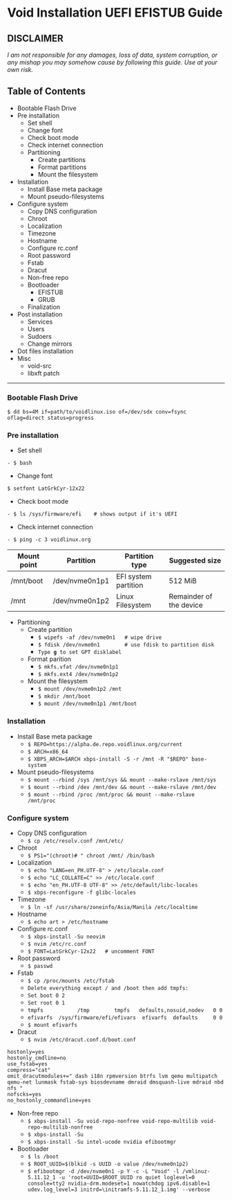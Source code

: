 Void Installation UEFI EFISTUB Guide
====================================

**DISCLAIMER**
---
_I am not responsible for any damages, loss of data, system corruption, or any mishap you may somehow cause by following this guide._
_Use at your own risk._

## Table of Contents

- Bootable Flash Drive
- Pre installation
  - Set shell
  - Change font
  - Check boot mode
  - Check internet connection
  - Partitioning
    - Create partitions
    - Format partitions
    - Mount the filesystem
- Installation
  - Install Base meta package
  - Mount pseudo-filesystems
- Configure system
  - Copy DNS configuration
  - Chroot
  - Localization
  - Timezone
  - Hostname
  - Configure rc.conf
  - Root password
  - Fstab
  - Dracut
  - Non-free repo
  - Bootloader
    - EFISTUB
    - GRUB
  - Finalization
- Post installation
  - Services
  - Users
  - Sudoers
  - Change mirrors
- Dot files installation
- Misc
  - void-src
  - libxft patch

---

###  Bootable Flash Drive

```
$ dd bs=4M if=path/to/voidlinux.iso of=/dev/sdx conv=fsync oflag=direct status=progress
```

### Pre installation

- Set shell
```
- $ bash
```

- Change font
```
$ setfont LatGrkCyr-12x22
```

- Check boot mode
```
- $ ls /sys/firmware/efi    # shows output if it's UEFI
```

- Check internet connection
```
- $ ping -c 3 voidlinux.org
```



Mount point | Partition | Partition type | Suggested size
| --- | --- | --- | --- |
| /mnt/boot | /dev/nvme0n1p1 | EFI system partition | 512 MiB |
| /mnt | /dev/nvme0n1p2 | Linux Filesystem | Remainder of the device |

- Partitioning
  - Create partition
    - `$ wipefs -af /dev/nvme0n1   # wipe drive`
    - `$ fdisk /dev/nvme0n1        # use fdisk to partition disk`
    - <code>Type <b>g</b> to set GPT disklabel</code>
  - Format parition
    - `$ mkfs.vfat /dev/nvme0n1p1`
    - `$ mkfs.ext4 /dev/nvme0n1p2`
  - Mount the filesystem
    - `$ mount /dev/nvme0n1p2 /mnt`
    - `$ mkdir /mnt/boot`
    - `$ mount /dev/nvme0n1p1 /mnt/boot`

### Installation
- Install Base meta package
  - `$ REPO=https://alpha.de.repo.voidlinux.org/current`
  - `$ ARCH=x86_64`
  - `$ XBPS_ARCH=$ARCH xbps-install -S -r /mnt -R "$REPO" base-system`
- Mount pseudo-filesystems
  - `$ mount --rbind /sys /mnt/sys && mount --make-rslave /mnt/sys`
  - `$ mount --rbind /dev /mnt/dev && mount --make-rslave /mnt/dev`
  - `$ mount --rbind /proc /mnt/proc && mount --make-rslave /mnt/proc`

### Configure system
- Copy DNS configuration
  - `$ cp /etc/resolv.conf /mnt/etc/`
- Chroot
  - `$ PS1="(chroot)# " chroot /mnt/ /bin/bash`
- Localization
  - `$ echo "LANG=en_PH.UTF-8" > /etc/locale.conf`
  - `$ echo "LC_COLLATE=C" >> /etc/locale.conf`
  - `$ echo "en_PH.UTF-8 UTF-8" >> /etc/default/libc-locales`
  - `$ xbps-reconfigure -f glibc-locales`
- Timezone
  - `$ ln -sf /usr/share/zoneinfo/Asia/Manila /etc/localtime`
- Hostname
  - `$ echo art > /etc/hostname`
- Configure rc.conf
  - `$ xbps-install -Su neovim`
  - `$ nvim /etc/rc.conf`
  - `$ FONT=LatGrkCyr-12x22   # uncomment FONT`
- Root password
  - `$ passwd`
- Fstab
  - `$ cp /proc/mounts /etc/fstab`
  - `Delete everything except / and /boot then add tmpfs:`
  - `Set boot 0 2`
  - `Set root 0 1`
  - `tmpfs           /tmp        tmpfs   defaults,nosuid,nodev   0 0`
  - `efivarfs  /sys/firmware/efi/efivars  efivarfs  defaults     0 0`
  - `$ mount efivarfs`
- Dracut
  - `$ nvim /etc/dracut.conf.d/boot.conf`
```
hostonly=yes
hostonly_cmdline=no
use_fstab=yes
compress="cat"
omit_dracutmodules+=" dash i18n rpmversion btrfs lvm qemu multipatch qemu-net lunmask fstab-sys biosdevname dmraid dmsquash-live mdraid nbd nfs "
nofscks=yes
no_hostonly_commandline=yes
```
- Non-free repo
  - `$ xbps-install -Su void-repo-nonfree void-repo-multilib void-repo-multilib-nonfree`
  - `$ xbps-install -Su`
  - `$ xbps-install -Su intel-ucode nvidia efibootmgr`
- Bootloader
  - `$ ls /boot`
  - `$ ROOT_UUID=$(blkid -s UUID -o value /dev/nvme0n1p2)`
  - `$ efibootmgr -d /dev/nvme0n1 -p Y -c -L "Void" -l /vmlinuz-5.11.12_1 -u 'root=UUID=$ROOT_UUID ro quiet loglevel=0 console=tty2 nvidia-drm.modeset=1 nowatchdog ipv6.disable=1 udev.log_level=3 initrd=\initramfs-5.11.12_1.img' --verbose`

